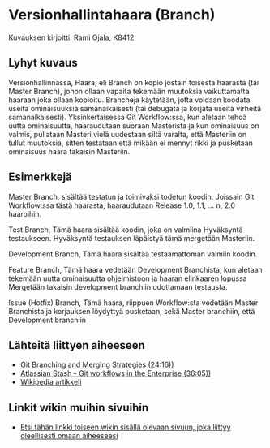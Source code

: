 # Versionhallintahaara (Branch)

Kuvauksen kirjoitti: Rami Ojala, K8412

## Lyhyt kuvaus

Versionhallinnassa, Haara, eli Branch on kopio jostain toisesta haarasta (tai Master Branch), johon ollaan vapaita tekemään muutoksia vaikuttamatta haaraan joka ollaan kopioitu. Brancheja käytetään, jotta voidaan koodata useita ominaisuuksia samanaikaisesti (tai debugata ja korjata useita virheitä samanaikaisesti). Yksinkertaisessa Git Workflow:ssa,  kun aletaan tehdä uutta ominaisuutta, haaraudutaan suoraan Masterista ja kun ominaisuus on valmis, pullataan Masteri vielä uudestaan siltä varalta, että Masteriin on tullut muutoksia, sitten testataan että mikään ei mennyt rikki ja pusketaan ominaisuus haara takaisin Masteriin.

## Esimerkkejä

Master Branch, sisältää testatun ja toimivaksi todetun koodin. Joissain Git Workflow:ssa tästä haarasta, haaraudutaan Release 1.0, 1.1, ... n, 2.0 haaroihin.

Test Branch, Tämä haara sisältää koodin, joka on valmiina Hyväksyntä testaukseen. Hyväksyntä testauksen läpäistyä tämä mergetään Masteriin.

Development Branch, Tämä haara sisältää testaamattoman valmiin koodin.

Feature Branch, Tämä haara vedetään Development Branchista, kun aletaan tekemään uutta ominaisuutta ohjelmistoon ja haaran elinkaaren lopussa Mergetään takaisin development branchiin odottamaan testausta.

Issue (Hotfix) Branch, Tämä haara, riippuen Workflow:sta vedetään Master Branchista ja korjauksen löydyttyä pusketaan, sekä Master branchiin, että Development branchiin

## Lähteitä liittyen aiheeseen

* [Git Branching and Merging Strategies (24:16))](https://www.youtube.com/watch?v=to6tIdy5rNc)
* [Atlassian Stash - Git workflows in the Enterprise (36:05))](https://youtu.be/gLWSJXBbJuE)
* [Wikipedia artikkeli](https://en.wikipedia.org/wiki/Branching_(version_control))

## Linkit wikin muihin sivuihin

* [Etsi tähän linkki toiseen wikin sisällä olevaan sivuun, joka liittyy oleellisesti omaan aiheeseesi]()
